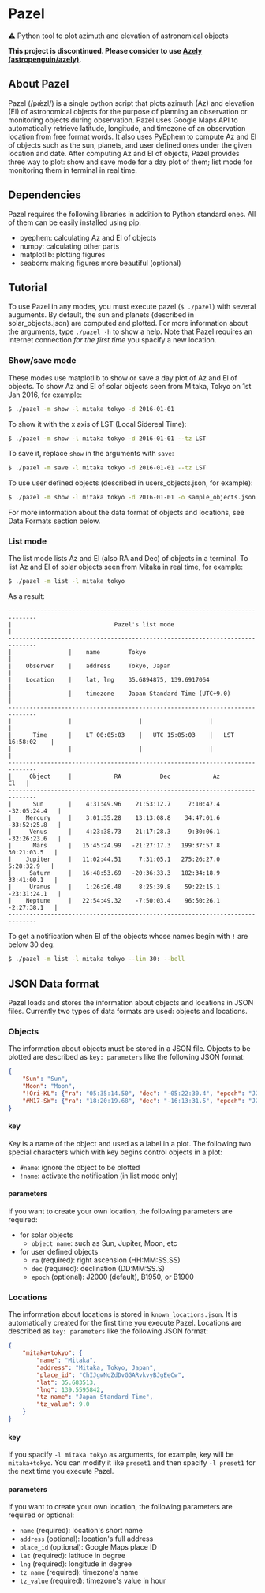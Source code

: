 # Pazel

:warning: Python tool to plot azimuth and elevation of astronomical objects

**This project is discontinued. Please consider to use [Azely (astropenguin/azely)](https://github.com/astropenguin/azely).**

## About Pazel

Pazel (/pǽzl/) is a single python script that plots azimuth (Az) and elevation (El) of astronomical objects for the purpose of planning an observation or monitoring objects during observation.
Pazel uses Google Maps API to automatically retrieve latitude, longitude, and timezone of an observation location from free format words.
It also uses PyEphem to compute Az and El of objects such as the sun, planets, and user defined ones under the given location and date.
After computing Az and El of objects, Pazel provides three way to plot: show and save mode for a day plot of them; list mode for monitoring them in terminal in real time.

## Dependencies
Pazel requires the following libraries in addition to Python standard ones.
All of them can be easily installed using pip.

+ pyephem: calculating Az and El of objects
+ numpy: calculating other parts
+ matplotlib: plotting figures
+ seaborn: making figures more beautiful (optional)

## Tutorial

To use Pazel in any modes, you must execute pazel (`$ ./pazel`) with several auguments.
By default, the sun and planets (described in solar_objects.json) are computed and plotted.
For more information about the arguments, type `./pazel -h` to show a help.
Note that Pazel requires an internet connection *for the first time* you spacify a new location.

### Show/save mode

These modes use matplotlib to show or save a day plot of Az and El of objects.
To show Az and El of solar objects seen from Mitaka, Tokyo on 1st Jan 2016, for example:

```bash
$ ./pazel -m show -l mitaka tokyo -d 2016-01-01
```

To show it with the x axis of LST (Local Sidereal Time):

```bash
$ ./pazel -m show -l mitaka tokyo -d 2016-01-01 --tz LST
```

To save it, replace `show` in the arguments with `save`:

```bash
$ ./pazel -m save -l mitaka tokyo -d 2016-01-01 --tz LST
```

To use user defined objects (described in users_objects.json, for example):

```bash
$ ./pazel -m show -l mitaka tokyo -d 2016-01-01 -o sample_objects.json
```

For more information about the data format of objects and locations, see Data Formats section below.

### List mode

The list mode lists Az and El (also RA and Dec) of objects in a terminal.
To list Az and El of solar objects seen from Mitaka in real time, for example:

```bash
$ ./pazel -m list -l mitaka tokyo
```

As a result:

```
------------------------------------------------------------------------------
|                             Pazel's list mode                              |
------------------------------------------------------------------------------
|                |    name        Tokyo                                      |
|    Observer    |    address     Tokyo, Japan                               |
|    Location    |    lat, lng    35.6894875, 139.6917064                    |
|                |    timezone    Japan Standard Time (UTC+9.0)              |
------------------------------------------------------------------------------
|                |                   |                   |                   |
|      Time      |    LT 00:05:03    |   UTC 15:05:03    |   LST 16:58:02    |
|                |                   |                   |                   |
------------------------------------------------------------------------------
|     Object     |            RA           Dec            Az            El   |
------------------------------------------------------------------------------
|      Sun       |    4:31:49.96    21:53:12.7     7:10:47.4   -32:05:24.4   |
|    Mercury     |    3:01:35.28    13:13:08.8    34:47:01.6   -33:52:25.8   |
|     Venus      |    4:23:38.73    21:17:28.3     9:30:06.1   -32:26:23.6   |
|      Mars      |   15:45:24.99   -21:27:17.3   199:37:57.8    30:21:03.5   |
|    Jupiter     |   11:02:44.51     7:31:05.1   275:26:27.0     5:28:32.9   |
|     Saturn     |   16:48:53.69   -20:36:33.3   182:34:18.9    33:41:00.1   |
|     Uranus     |    1:26:26.48     8:25:39.8    59:22:15.1   -23:31:24.1   |
|    Neptune     |   22:54:49.32    -7:50:03.4    96:50:26.1    -2:27:38.1   |
------------------------------------------------------------------------------
```

To get a notification when El of the objects whose names begin with `!` are below 30 deg:

```bash
$ ./pazel -m list -l mitaka tokyo --lim 30: --bell
```

## JSON Data format

Pazel loads and stores the information about objects and locations in JSON files.
Currently two types of data formats are used: objects and locations.

### Objects

The information about objects must be stored in a JSON file.
Objects to be plotted are described as `key: parameters` like the following JSON format:

```json
{
    "Sun": "Sun",
    "Moon": "Moon",
    "!Ori-KL": {"ra": "05:35:14.50", "dec": "-05:22:30.4", "epoch": "J2000"},
    "#M17-SW": {"ra": "18:20:19.68", "dec": "-16:13:31.5", "epoch": "J2000"}
}
```

#### key

Key is a name of the object and used as a label in a plot.
The following two special characters which with key begins control objects in a plot:

+ `#name`: ignore the object to be plotted
+ `!name`: activate the notification (in list mode only)

#### parameters

If you want to create your own location, the following parameters are required:

+ for solar objects
    + `object name`: such as Sun, Jupiter, Moon, etc
+ for user defined objects
    + `ra` (required): right ascension (HH:MM:SS.SS)
    + `dec` (required): declination (DD:MM:SS.S)
    + `epoch` (optional): J2000 (default), B1950, or B1900

### Locations

The information about locations is stored in `known_locations.json`.
It is automatically created for the first time you execute Pazel.
Locations are described as `key: parameters` like the following JSON format:

```json
{
    "mitaka+tokyo": {
        "name": "Mitaka",
        "address": "Mitaka, Tokyo, Japan",
        "place_id": "ChIJgwNoZdDvGGARvkvyBJgEeCw",
        "lat": 35.683513,
        "lng": 139.5595842,
        "tz_name": "Japan Standard Time",
        "tz_value": 9.0
    }
}
```

#### key

If you spacify `-l mitaka tokyo` as arguments, for example, key will be `mitaka+tokyo`.
You can modify it like `preset1` and then spacify `-l preset1` for the next time you execute Pazel.

#### parameters

If you want to create your own location, the following parameters are required or optional:

+ `name` (required): location's short name
+ `address` (optional): location's full address
+ `place_id` (optional): Google Maps place ID
+ `lat` (required): latitude in degree
+ `lng` (required): longitude in degree
+ `tz_name` (required): timezone's name
+ `tz_value` (required): timezone's value in hour
